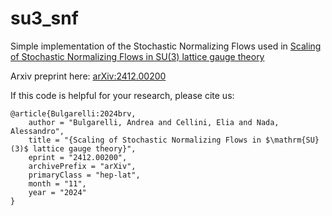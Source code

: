 # su3_snf


Simple implementation of the Stochastic Normalizing Flows used in [Scaling of Stochastic Normalizing Flows in SU(3) lattice gauge theory](https://arxiv.org/abs/2412.00200)

Arxiv preprint here: [arXiv:2412.00200](https://arxiv.org/abs/2412.00200)


If this code is helpful for your research, please cite us:
```
@article{Bulgarelli:2024brv,
    author = "Bulgarelli, Andrea and Cellini, Elia and Nada, Alessandro",
    title = "{Scaling of Stochastic Normalizing Flows in $\mathrm{SU}(3)$ lattice gauge theory}",
    eprint = "2412.00200",
    archivePrefix = "arXiv",
    primaryClass = "hep-lat",
    month = "11",
    year = "2024"
}
```

